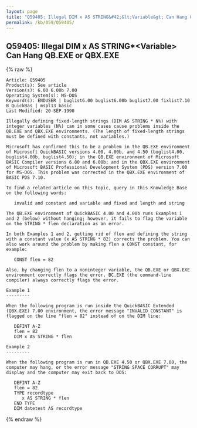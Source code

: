 ```yaml
---
layout: page
title: "Q59405: Illegal DIM x AS STRING&#42;&lt;Variable&gt; Can Hang QB.EXE or QBX.EXE"
permalink: /kb/059/Q59405/
---
```


## Q59405: Illegal DIM x AS STRING&#42;&lt;Variable&gt; Can Hang QB.EXE or QBX.EXE

{% raw %}

	Article: Q59405
	Product(s): See article
	Version(s): 6.00 6.00b 7.00
	Operating System(s): MS-DOS
	Keyword(s): ENDUSER | buglist6.00 buglist6.00b buglist7.00 fixlist7.10 B_QuickBas | mspl13_basic
	Last Modified: 20-SEP-1990
	
	Illegally defining fixed-length strings (DIM AS STRING * N%) with
	integer variables (N%) can in some cases cause problems inside the
	QB.EXE and QBX.EXE environments. (The length of fixed-length strings
	must be defined with constants, not variables.)
	
	Microsoft has confirmed this to be a problem in the QB.EXE environment
	of Microsoft QuickBASIC versions 4.00, 4.00b, and 4.50 (buglist4.00,
	buglist4.00b, buglist4.50); in the QB.EXE environment of Microsoft
	BASIC Compiler versions 6.00 and 6.00b; and in the QBX.EXE environment
	of Microsoft BASIC Professional Development System (PDS) version 7.00
	for MS-DOS. This problem was corrected in the QBX.EXE environment of
	BASIC PDS 7.10.
	
	To find a related article on this topic, query in this Knowledge Base
	on the following words:
	
	   invalid and constant and variable and fixed and length and string
	
	The QB.EXE environment of QuickBASIC 4.00 and 4.00b runs Examples 1
	and 2 (below) without hanging; however, it fails to flag the variable
	on the STRING * flen declaration as an error.
	
	In both Examples 1 and 2, getting rid of flen and defining the string
	with a constant value (x AS STRING * 82) corrects the problem. You can
	also work around the problem by making flen a CONST constant, for
	example:
	
	   CONST flen = 82
	
	Also, by changing flen to a noninteger variable, the QB.EXE or QBX.EXE
	environment correctly flags the error. BC.EXE (the command-line
	compiler) always correctly flags the error.
	
	Example 1
	---------
	
	When the following program is run inside the QuickBASIC Extended
	(QBX.EXE) 7.00 environment, the error message "INVALID CONSTANT" is
	flagged on the line "flen = 82" instead of on the DIM line:
	
	   DEFINT A-Z
	   flen = 82
	   DIM x AS STRING * flen
	
	Example 2
	---------
	
	When the following program is run in QB.EXE 4.50 or QBX.EXE 7.00, the
	computer may hang, or the error message "STRING SPACE CORRUPT" may
	display and the computer may exit back to DOS:
	
	   DEFINT A-Z
	   flen = 82
	   TYPE recordtype
	      x AS STRING * flen
	   END TYPE
	   DIM datetest AS recordtype

{% endraw %}
